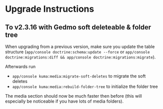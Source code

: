 Upgrade Instructions
====================

## To v2.3.16 with Gedmo soft deleteable & folder tree

When upgrading from a previous version, make sure you update the table structure (```app/console doctrine:schema:update --force```
or ```app/console doctrine:migrations:diff && app/console doctrine:migrations:migrate```).

Afterwards run
- ```app/console kuma:media:migrate-soft-deletes``` to migrate the soft deletes
- ```app/console kuma:media:rebuild-folder-tree``` to initialize the folder tree

The media section should now be much faster then before (this will especially be noticeable if you have lots of media
folders).
